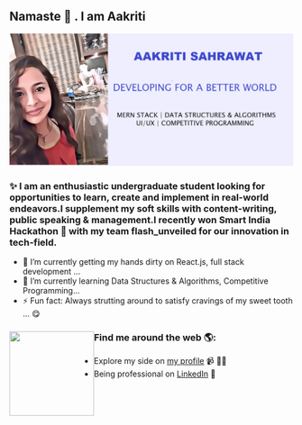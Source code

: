 ## Namaste 🙏 . I am Aakriti 

<img src="https://github.com/aaksah1234/aaksah1234/blob/main/download.png" alt="banner that says Monica Powell - software engineer, content creator and community organizer alongside a cartoon illustration of Monica">

### ✨ I am an enthusiastic undergraduate student looking for opportunities to learn, create and implement in real-world endeavors.I supplement my soft skills with content-writing, public speaking & management.I recently won Smart India Hackathon 🌟 with my team flash_unveiled for our innovation in tech-field.

- 🔭 I’m currently getting my hands dirty on React.js, full stack development ...
- 🌱 I’m currently learning Data Structures & Algorithms, Competitive Programming...
- ⚡ Fun fact: Always strutting around to satisfy cravings of my sweet tooth ... 😋

### Find me around the web 🌎:<img align="left" width="150" height="150" src="https://github.com/M0nica/M0nica/blob/main/octomonica/m0nica-octocat-rotating.gif?raw=true">
- Explore my side on <a href="https://rebrand.ly/aakriti_sahrawat">my profile</a> 📹 ✍🏾
- Being professional on <a href="https://www.linkedin.com/in/aakriti-sahrawat/">LinkedIn</a> 💼

